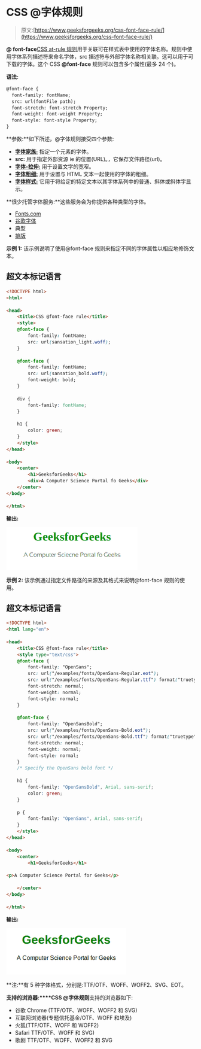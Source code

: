 # CSS @字体规则

> 原文:[https://www.geeksforgeeks.org/css-font-face-rule/](https://www.geeksforgeeks.org/css-font-face-rule/)

**@ font-face**[CSS at-rule 规则](https://www.geeksforgeeks.org/css-at-rules/)用于关联可在样式表中使用的字体名称。规则中使用字体系列描述符来命名字体，src 描述符与外部字体名称相关联。这可以用于可下载的字体。这个 CSS **@font-face** 规则可以包含多个属性(最多 24 个)。

**语法:**

```html
@font-face {
  font-family: fontName;
  src: url(fontFile path);
  font-stretch: font-stretch Property;
  font-weight: font-weight Property;
  font-style: font-style Property;
}
```

**参数:**如下所述，@字体规则接受四个参数:

*   [**字体家族:**](https://www.geeksforgeeks.org/css-font-family-property/) 指定一个元素的字体。
*   **src:** 用于指定外部资源 ie 的位置(URL)。，它保存文件路径(url)。
*   [**字体-拉伸:**](https://www.geeksforgeeks.org/css-font-stretch-property/) 用于设置文字的宽窄。
*   [**字体粗细:**](https://www.geeksforgeeks.org/css-font-weight-property/) 用于设置与 HTML 文本一起使用的字体的粗细。
*   [**字体样式:**](https://www.geeksforgeeks.org/css-font-style-property/) 它用于将给定的特定文本以其字体系列中的普通、斜体或斜体字显示。

**很少托管字体服务:**这些服务会为你提供各种类型的字体。

*   [Fonts.com](https://www.fonts.com)
*   [谷歌字体](https://fonts.google.com/)
*   典型
*   [排版](https://www.typography.com)

**示例 1:** 该示例说明了使用@font-face 规则来指定不同的字体属性以相应地修饰文本。

## 超文本标记语言

```html
<!DOCTYPE html>
<html>

<head>
    <title>CSS @font-face rule</title>
    <style>
    @font-face {
        font-family: fontName;
        src: url(sansation_light.woff);
    }

    @font-face {
        font-family: fontName;
        src: url(sansation_bold.woff);
        font-weight: bold;
    }

    div {
        font-family: fontName;
    }

    h1 {
        color: green;
    }
    </style>
</head>

<body>
    <center>
        <h1>GeeksforGeeks</h1>
        <div>A Computer Science Portal fo Geeks</div>
    </center>
</body>

</html>
```

**输出:**

![](img/ea161224dfb0ae5b9fa8a33757460743.png)

**示例 2:** 该示例通过指定文件路径的来源及其格式来说明@font-face 规则的使用。

## 超文本标记语言

```html
<!DOCTYPE html>
<html lang="en">

<head>
    <title>CSS @font-face rule</title>
    <style type="text/css">
    @font-face {
        font-family: "OpenSans";
        src: url("/examples/fonts/OpenSans-Regular.eot");
        src: url("/examples/fonts/OpenSans-Regular.ttf") format("truetype");
        font-stretch: normal;
        font-weight: normal;
        font-style: normal;
    }

    @font-face {
        font-family: "OpenSansBold";
        src: url("/examples/fonts/OpenSans-Bold.eot");
        src: url("/examples/fonts/OpenSans-Bold.ttf") format("truetype");
        font-stretch: normal;
        font-weight: normal;
        font-style: normal;
    }
    /* Specify the OpenSans bold font */

    h1 {
        font-family: "OpenSansBold", Arial, sans-serif;
        color: green;
    }

    p {
        font-family: "OpenSans", Arial, sans-serif;
    }
    </style>
</head>

<body>
    <center>
        <h1>GeeksforGeeks</h1>

<p>A Computer Science Portal for Geeks</p>

    </center>
</body>

</html>
```

**输出:**

![](img/01ecba8fab0a929d5d20bf6dc5bbdbd5.png)

**注:**有 5 种字体格式，分别是:TTF/OTF、WOFF、WOFF2、SVG、EOT。

**支持的浏览器:****CSS @字体规则**支持的浏览器如下:

*   谷歌 Chrome (TTF/OTF、WOFF、WOFF2 和 SVG)
*   互联网浏览器(专题信托基金/OTF、WOFF 和埃及)
*   火狐(TTF/OTF、WOFF 和 WOFF2)
*   Safari TTF/OTF、WOFF 和 SVG)
*   歌剧 TTF/OTF、WOFF、WOFF2 和 SVG